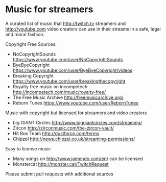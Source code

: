 Music for streamers
==================

A curated list of music that http://twitch.tv streamers and http://youtube.com video creators can use in their streams in a safe, legal and moral fashion.

Copyright Free Sources:

* NoCopyrightSounds https://www.youtube.com/user/NoCopyrightSounds
* ByeByeCopyright https://www.youtube.com/user/ByeByeCopyright/videos
* Breaking Copyright https://www.youtube.com/user/breakingthecopyright
* Royalty free music on incompetech http://incompetech.com/music/royalty-free/
* The Free Music Archive http://freemusicarchive.org/
* Reborn Tunes https://www.youtube.com/user/RebornTunes

Music with copyright but licensed for streamers and video creators

* big GIANT Circles http://www.biggiantcircles.com/streaming/
* Zircon http://zirconmusic.com/the-zircon-vault/
* Hit Box Team http://dustforce.com/terms
* Chipzel http://news.chipzel.co.uk/streaming-permissions/

Easy to license music

* Many songs on http://www.jamendo.com/en/ can be licensed
* Monstercat http://monster.cat/TwitchRequest


Please submit pull requests with additional sources
